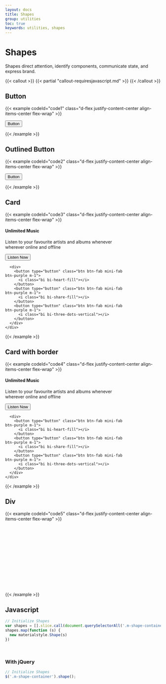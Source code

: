 ```yaml
---
layout: docs
title: Shapes
group: utilities
toc: true
keywords: utilities, shapes
---
```


# Shapes

Shapes direct attention, identify components, communicate state, and express brand.

{{< callout >}}
{{< partial "callout-requiresjavascript.md" >}}
{{< /callout >}}

## Button
{{< example codeId="code1" class="d-flex justify-content-center align-items-center flex-wrap" >}}

<div class="m-shape-container shape-parent-bg-white">
  <button type="button" class="btn btn-purple">
    Button
  </button>
  <div class="angle-top-left"></div>
  <div class="angle-top-right"></div>
  <div class="angle-bottom-left"></div>
  <div class="angle-bottom-right"></div>
</div>

{{< /example >}}

## Outlined Button
{{< example codeId="code2" class="d-flex justify-content-center align-items-center flex-wrap" >}}

<div class="m-shape-container shape-parent-bg-white">
  <button type="button" class="btn btn-outline-purple">
    Button
  </button>
  <div class="angle-top-left"></div>
  <div class="angle-top-right"></div>
  <div class="angle-bottom-left"></div>
  <div class="angle-bottom-right"></div>
</div>

{{< /example >}}

## Card
{{< example codeId="code3" class="d-flex justify-content-center align-items-center flex-wrap" >}}

<div class="m-shape-container shape-parent-bg-white">
  <div class="card bg-purple bg-opacity-10" style="max-width:400px">
    <div class="card-body">
      <h4 class="card-title text-purple">Unlimited Music</h4>
      <p class="card-text">
        Listen to your favourite artists and albums whenever wherever online
        and offline
      </p>
    </div>
    <div class="d-flex justify-content-between align-items-center flex-wrap p-2">
      <button type="button" class="btn btn-text-purple">
        Listen Now
      </button>

      <div>
        <button type="button" class="btn btn-fab mini-fab btn-purple m-1">
          <i class="bi bi-heart-fill"></i>
        </button>
        <button type="button" class="btn btn-fab mini-fab btn-purple m-1">
          <i class="bi bi-share-fill"></i>
        </button>
        <button type="button" class="btn btn-fab mini-fab btn-purple m-1">
          <i class="bi bi-three-dots-vertical"></i>
        </button>
      </div>
    </div>
  </div>
  <div class="angle-top-right size-50"></div>
</div>

{{< /example >}}

## Card with border
{{< example codeId="code4" class="d-flex justify-content-center align-items-center flex-wrap" >}}

<div class="m-shape-container shape-parent-bg-white">
  <div class="card border border-purple" style="max-width:400px">
    <div class="card-body">
      <h4 class="card-title text-purple">Unlimited Music</h4>
      <p class="card-text">
        Listen to your favourite artists and albums whenever wherever online
        and offline
      </p>
    </div>
    <div class="d-flex justify-content-between align-items-center flex-wrap p-2">
      <button type="button" class="btn btn-text-purple">
        Listen Now
      </button>

      <div>
        <button type="button" class="btn btn-fab mini-fab btn-purple m-1">
          <i class="bi bi-heart-fill"></i>
        </button>
        <button type="button" class="btn btn-fab mini-fab btn-purple m-1">
          <i class="bi bi-share-fill"></i>
        </button>
        <button type="button" class="btn btn-fab mini-fab btn-purple m-1">
          <i class="bi bi-three-dots-vertical"></i>
        </button>
      </div>
    </div>
  </div>
  <div class="angle-top-right size-50 border border-bottom border-purple"></div>
</div>

{{< /example >}}

## Div
{{< example codeId="code5" class="d-flex justify-content-center align-items-center flex-wrap" >}}

<div class="m-shape-container shape-parent-bg-white">
  <div class="bg-purple bg-opacity-10 border border-bottom border-2 border-purple"
       style="height: 200px; width: 400px;"></div>
  <div class="angle-top-left size-50 border border-bottom border-2 border-purple"></div>
  <div class="angle-top-right size-50 border border-bottom border-2 border-purple"></div>
  <div class="angle-bottom-left size-50 border border-bottom border-2 border-purple"></div>
  <div class="angle-bottom-right size-50 border border-bottom border-2 border-purple"></div>
</div>

{{< /example >}}

## Javascript
```javascript
// Initialize Shapes
var shapes = [].slice.call(document.querySelectorAll('.m-shape-container'))
shapes.map(function (s) {
  new materialstyle.Shape(s)
})
```

<br>

### With jQuery
```javascript
// Initialize Shapes
$('.m-shape-container').shape();
```

